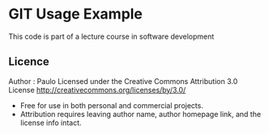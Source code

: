 #	GIT	Usage	Example
This	code	is	part	of	a	lecture	course	in	software	development
##	Licence
Author	:	Paulo
Licensed	under	the	Creative	Commons	Attribution	3.0	License
http://creativecommons.org/licenses/by/3.0/
-	Free	for	use	in	both	personal	and	commercial	projects.
-	Attribution	requires	leaving	author	name,	author	homepage	link,	and	the	license	info	intact.